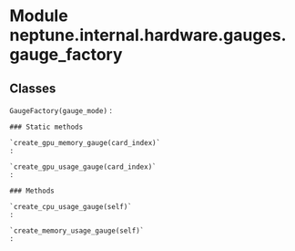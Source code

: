 Module neptune.internal.hardware.gauges.gauge_factory
=====================================================

Classes
-------

`GaugeFactory(gauge_mode)`
:   

    ### Static methods

    `create_gpu_memory_gauge(card_index)`
    :

    `create_gpu_usage_gauge(card_index)`
    :

    ### Methods

    `create_cpu_usage_gauge(self)`
    :

    `create_memory_usage_gauge(self)`
    :